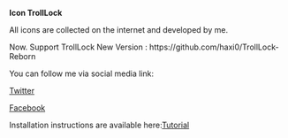 <b>Icon TrollLock</b><p>
All icons are collected on the internet and developed by me.
<p>Now. Support TrollLock New Version : https://github.com/haxi0/TrollLock-Reborn
<p> You can follow me via social media link: <p>
<a href="https://twitter.com/duongduong0908">Twitter</a><p>
<a href="https://www.facebook.com/DuongDuong0908/">Facebook</a>
<p>Installation instructions are available here:<a href="https://twitter.com/duongduong0908/status/1609165453343232000?s=20&t=K6Ke6JmcfOqmoVBY8Rk4mQ">Tutorial</a>
